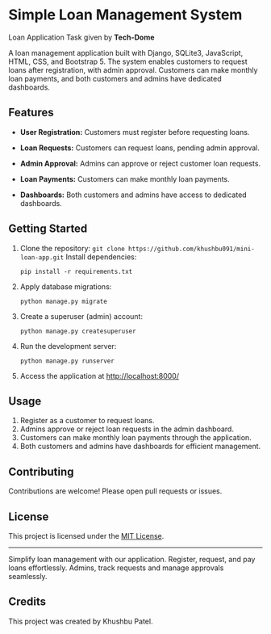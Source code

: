 # Simple Loan Management System
Loan Application Task given by **Tech-Dome**

A loan management application built with Django, SQLite3, JavaScript, HTML, CSS, and Bootstrap 5. The system enables customers to request loans after registration, with admin approval. Customers can make monthly loan payments, and both customers and admins have dedicated dashboards.

## Features

- **User Registration:** Customers must register before requesting loans.

- **Loan Requests:** Customers can request loans, pending admin approval.

- **Admin Approval:** Admins can approve or reject customer loan requests.

- **Loan Payments:** Customers can make monthly loan payments.

- **Dashboards:** Both customers and admins have access to dedicated dashboards.

## Getting Started

1. Clone the repository: `git clone https://github.com/khushbu091/mini-loan-app.git`
Install dependencies:

    ```
    pip install -r requirements.txt
    ```

3. Apply database migrations:

    ```
    python manage.py migrate
    ```

4. Create a superuser (admin) account:

    ```
    python manage.py createsuperuser
    ```

5. Run the development server:

    ```
    python manage.py runserver
    ```
6. Access the application at [http://localhost:8000/](http://localhost:8000/)


## Usage

1. Register as a customer to request loans.
2. Admins approve or reject loan requests in the admin dashboard.
3. Customers can make monthly loan payments through the application.
4. Both customers and admins have dashboards for efficient management.

## Contributing

Contributions are welcome! Please open pull requests or issues.
## License

This project is licensed under the [MIT License](LICENSE).

---

Simplify loan management with our application. Register, request, and pay loans effortlessly. Admins, track requests and manage approvals seamlessly.

## Credits

This project was created by Khushbu Patel.